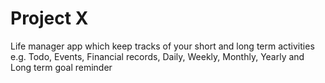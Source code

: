 # Project X

Life manager app which keep tracks of your short and long term activities e.g. Todo, Events, Financial records, Daily,
Weekly, Monthly, Yearly and Long term goal reminder
